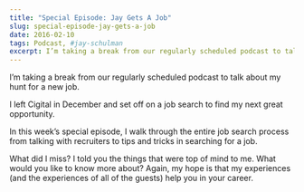 ```yaml
---
title: "Special Episode: Jay Gets A Job"
slug: special-episode-jay-gets-a-job
date: 2016-02-10
tags: Podcast, #jay-schulman
excerpt: I’m taking a break from our regularly scheduled podcast to talk about my hunt for a new job.
---
```


I’m taking a break from our regularly scheduled podcast to talk about my hunt for a new job.

I left Cigital in December and set off on a job search to find my next great opportunity.

In this week’s special episode, I walk through the entire job search process from talking with recruiters to tips and tricks in searching for a job.

What did I miss? I told you the things that were top of mind to me. What would you like to know more about? Again, my hope is that my experiences (and the experiences of all of the guests) help you in your career.
